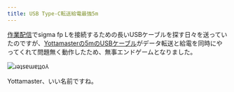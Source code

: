 ```yaml
---
title: USB Type-C転送給電最強5m
---
```

[作業配信](https://www.youtube.com/c/r7kamura)でsigma fp Lを接続するための長いUSBケーブルを探す日々を送っていたのですが、[Yottamasterの5mのUSBケーブル](https://www.amazon.co.jp/dp/B09Y1BY75P)がデータ転送と給電を同時にやってくれて問題無く動作したため、無事エンドゲームとなりました。

![](https://lh5.googleusercontent.com/VyVOOvAzURd9XYxTxV4VlUM6u-IWtzLQxvaHjjdnoeyUKxoaE3psObMFWiQ14uA0mIcP9TOrabD629u0ctBOmIVGT2wQLahSFcWyQMzZs1V4_SMjn2diVy3Wa7jhIHYjGpn0Gc9MEn39-iqLYis5gqxnMCklBKpIOSUubpc5NJDdf3Ycx6hSKfnt1A "ɹǝʇsɐɯɐʇʇo⅄")

Yottamaster、いい名前ですね。
